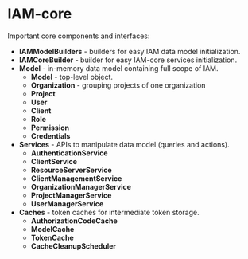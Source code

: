 # IAM-core

Important core components and interfaces:
* __IAMModelBuilders__ - builders for easy IAM data model initialization.
* __IAMCoreBuilder__ - builder for easy IAM-core services initialization.
* __Model__ - in-memory data model containing full scope of IAM.
  * __Model__ - top-level object.
  * __Organization__ - grouping projects of one organization
  * __Project__  
  * __User__
  * __Client__
  * __Role__
  * __Permission__  
  * __Credentials__
* __Services__ - APIs to manipulate data model (queries and actions).
  * __AuthenticationService__
  * __ClientService__
  * __ResourceServerService__ 
  * __ClientManagementService__
  * __OrganizationManagerService__
  * __ProjectManagerService__
  * __UserManagerService__
* __Caches__ - token caches for intermediate token storage.
  * __AuthorizationCodeCache__
  * __ModelCache__  
  * __TokenCache__  
  * __CacheCleanupScheduler__